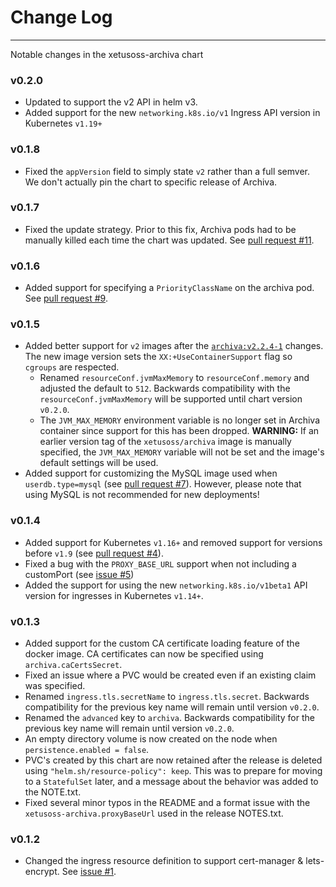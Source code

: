 # Change Log
---
Notable changes in the xetusoss-archiva chart

### v0.2.0

* Updated to support the v2 API in helm v3.
* Added support for the new `networking.k8s.io/v1` Ingress API version in Kubernetes `v1.19+`

### v0.1.8

* Fixed the `appVersion` field to simply state `v2` rather than a full semver. We don't actually pin the chart to specific release of Archiva.

### v0.1.7

* Fixed the update strategy. Prior to this fix, Archiva pods had to be manually killed each time the chart was updated. See [pull request #11](https://github.com/xetus-oss/helm-charts/pull/11).

### v0.1.6

* Added support for specifying a `PriorityClassName` on the archiva pod. See [pull request #9](https://github.com/xetus-oss/helm-charts/pull/9).

### v0.1.5

* Added better support for `v2` images after the [`archiva:v2.2.4-1`](https://github.com/xetus-oss/docker-archiva#v224-1) changes. The new image version sets the `XX:+UseContainerSupport` flag so `cgroups` are respected.
  * Renamed `resourceConf.jvmMaxMemory` to `resourceConf.memory` and adjusted the default to `512`. Backwards compatibility with the `resourceConf.jvmMaxMemory` will be supported until chart version `v0.2.0`.
  * The `JVM_MAX_MEMORY` environment variable is no longer set in Archiva container since support for this has been dropped. __WARNING:__ If an earlier version tag of the `xetusoss/archiva` image is manually specified, the `JVM_MAX_MEMORY` variable will not be set and the image's default settings will be used.
* Added support for customizing the MySQL image used when `userdb.type=mysql` (see [pull request #7](https://github.com/xetus-oss/helm-charts/pull/7)). However, please note that using MySQL is not recommended for new deployments!

### v0.1.4
* Added support for Kubernetes `v1.16+` and removed support for versions before `v1.9` (see [pull request #4](https://github.com/xetus-oss/helm-charts/pull/4)).
* Fixed a bug with the `PROXY_BASE_URL` support when not including a customPort (see [issue #5](https://github.com/xetus-oss/helm-charts/issues/5))
* Added the support for using the new `networking.k8s.io/v1beta1` API version for ingresses in Kubernetes `v1.14+`.

### v0.1.3
* Added support for the custom CA certificate loading feature of the docker image. CA certificates can now be specified using `archiva.caCertsSecret`.
* Fixed an issue where a PVC would be created even if an existing claim was specified.
* Renamed `ingress.tls.secretName` to `ingress.tls.secret`. Backwards compatibility for the previous key name will remain until version `v0.2.0`.
* Renamed the `advanced` key to `archiva`. Backwards compatibility for the previous key name will remain until version `v0.2.0`.
* An empty directory volume is now created on the node when `persistence.enabled = false`.
* PVC's created by this chart are now retained after the release is deleted using `"helm.sh/resource-policy": keep`. This was to prepare for moving to a `StatefulSet` later, and a message about the behavior was added to the NOTE.txt.
* Fixed several minor typos in the README and a format issue with the `xetusoss-archiva.proxyBaseUrl` used in the release NOTES.txt.

### v0.1.2
* Changed the ingress resource definition to support cert-manager & lets-encrypt. See [issue #1](https://github.com/xetus-oss/helm-charts/issues/1).
